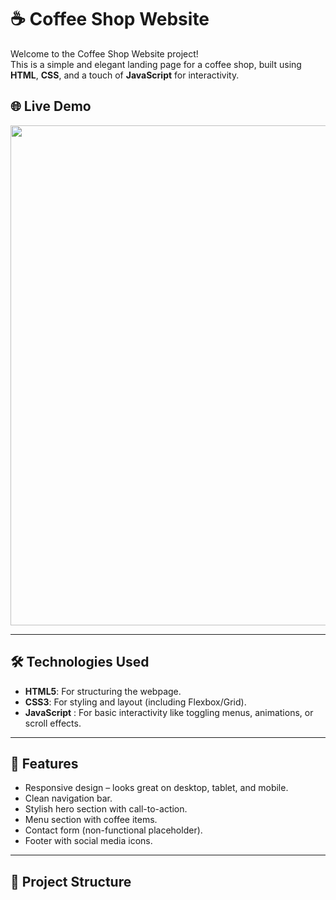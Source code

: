 # ☕ Coffee Shop Website

Welcome to the Coffee Shop Website project!  
This is a simple and elegant landing page for a coffee shop, built using **HTML**, **CSS**, and a touch of **JavaScript** for interactivity.

## 🌐 Live Demo
<img src="assets/images/bookstore.gif" width="800" />

---

## 🛠️ Technologies Used

- **HTML5**: For structuring the webpage.
- **CSS3**: For styling and layout (including Flexbox/Grid).
- **JavaScript** : For basic interactivity like toggling menus, animations, or scroll effects.

---

## 📸 Features

- Responsive design – looks great on desktop, tablet, and mobile.
- Clean navigation bar.
- Stylish hero section with call-to-action.
- Menu section with coffee items.
- Contact form (non-functional placeholder).
- Footer with social media icons.

---

## 📁 Project Structure

